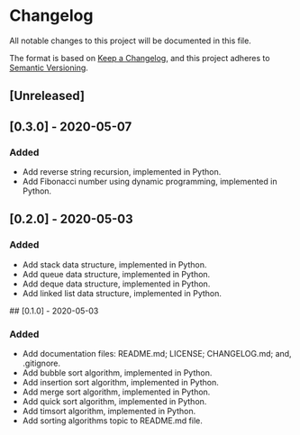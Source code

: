 # Changelog
All notable changes to this project will be documented in this file.

The format is based on [Keep a Changelog](https://keepachangelog.com/en/1.0.0/),
and this project adheres to [Semantic Versioning](https://semver.org/spec/v2.0.0.html).

## [Unreleased]

## [0.3.0] - 2020-05-07
### Added
* Add reverse string recursion, implemented in Python.
* Add Fibonacci number using dynamic programming, implemented in Python.

## [0.2.0] - 2020-05-03
### Added
* Add stack data structure, implemented in Python.
* Add queue data structure, implemented in Python.
* Add deque data structure, implemented in Python.
* Add linked list data structure, implemented in Python.

## [0.1.0] - 2020-05-03
### Added
* Add documentation files: README.md; LICENSE; CHANGELOG.md; and, .gitignore.
* Add bubble sort algorithm, implemented in Python.
* Add insertion sort algorithm, implemented in Python.
* Add merge sort algorithm, implemented in Python.
* Add quick sort algorithm, implemented in Python.
* Add timsort algorithm, implemented in Python.
* Add sorting algorithms topic to README.md file.
